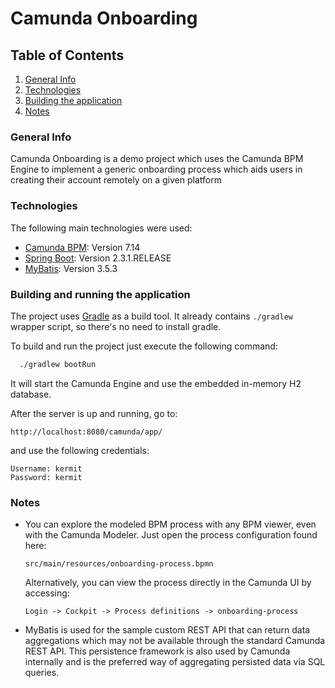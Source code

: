 # Camunda Onboarding

## Table of Contents
1. [General Info](#general-info)
2. [Technologies](#technologies)
3. [Building the application](#building-and-running-the-application)
4. [Notes](#notes)

### General Info
Camunda Onboarding is a demo project which uses the Camunda BPM Engine to implement a generic onboarding process which aids users in creating their account remotely on a given platform

### Technologies
The following main technologies were used:
* [Camunda BPM](https://docs.camunda.org/manual/7.14/): Version 7.14 
* [Spring Boot](https://docs.spring.io/spring-boot/docs/2.3.1.RELEASE/reference/htmlsingle/): Version 2.3.1.RELEASE
* [MyBatis](https://mybatis.org/mybatis-3/): Version 3.5.3

### Building and running the application

The project uses [Gradle](https://gradle.org) as a build tool. It already contains
`./gradlew` wrapper script, so there's no need to install gradle.

To build and run the project just execute the following command:

```bash
  ./gradlew bootRun
```

It will start the Camunda Engine and use the embedded in-memory H2 database.

After the server is up and running, go to:

```
http://localhost:8080/camunda/app/
```
and use the following credentials:
```
Username: kermit
Password: kermit 
```

### Notes

* You can explore the modeled BPM process with any BPM viewer, even with the Camunda Modeler.
Just open the process configuration found here:
    ```
    src/main/resources/onboarding-process.bpmn
    ```
    Alternatively, you can view the process directly in the Camunda UI by accessing:
    ````
    Login -> Cockpit -> Process definitions -> onboarding-process
    ````
* MyBatis is used for the sample custom REST API that can return data aggregations which may not be  available through the standard Camunda REST API.
This persistence framework is also used by Camunda internally and is the preferred way of aggregating persisted data via SQL queries.